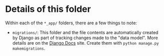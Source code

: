 # Details of this folder

Within each of the `*_app/` folders, there are a few things to note:

- `migrations/`: This folder and the file contents are automatically created by Django as part of tracking changes made to the "data model". More details are on the [Django Docs](https://docs.djangoproject.com/en/4.2/topics/migrations/) site. Create them with `python manage.py makemigrations`.